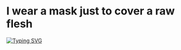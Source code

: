 # **I wear a mask just to cover a raw flesh**

[![Typing SVG](https://readme-typing-svg.demolab.com?font=Fira+Code&duration=6500&pause=1000&color=0013F7&width=600&lines=Why+is+the+sky+blue%3F;Why+is+water+wet%3F;Why+did+Judas%2C+rat+to+Romans+while+Jesus+slept%3F;Stand+up+You're+out+of+luck)](https://git.io/typing-svg)
